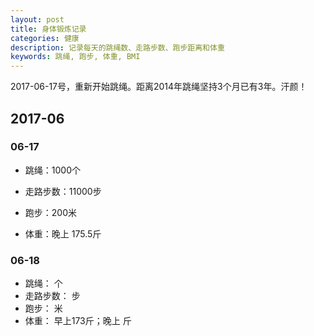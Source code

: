 ```yaml
---
layout: post
title: 身体锻炼记录
categories: 健康
description: 记录每天的跳绳数、走路步数、跑步距离和体重
keywords: 跳绳, 跑步, 体重, BMI
---
```


2017-06-17号，重新开始跳绳。距离2014年跳绳坚持3个月已有3年。汗颜！
## 2017-06

### 06-17

* 跳绳：1000个

* 走路步数：11000步

* 跑步：200米

* 体重：晚上 175.5斤

### 06-18

  - 跳绳： 个
  - 走路步数： 步
  - 跑步： 米
  - 体重： 早上173斤；晚上 斤